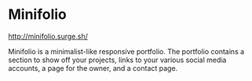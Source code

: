 # Minifolio

http://minifolio.surge.sh/

Minifolio is a minimalist-like responsive portfolio. The portfolio contains a section to show off your projects, links to your various social media accounts, a page for the owner, and a contact page. 
